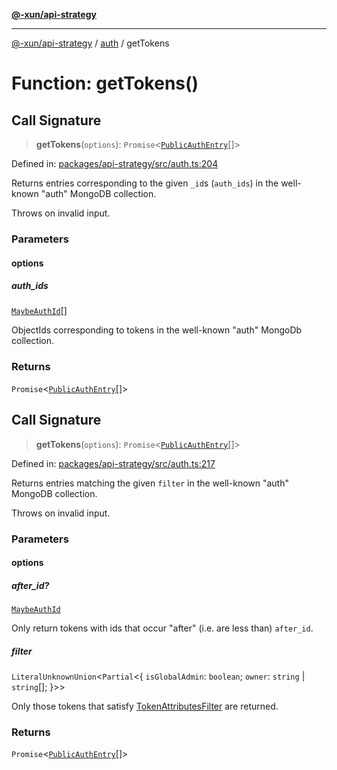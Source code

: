 [**@-xun/api-strategy**](../../README.md)

***

[@-xun/api-strategy](../../README.md) / [auth](../README.md) / getTokens

# Function: getTokens()

## Call Signature

> **getTokens**(`options`): `Promise`\<[`PublicAuthEntry`](../types/type-aliases/PublicAuthEntry.md)[]\>

Defined in: [packages/api-strategy/src/auth.ts:204](https://github.com/Xunnamius/api-utils/blob/52a8c73e7bc88df6639a2fe1c2313f726aa468a9/packages/api-strategy/src/auth.ts#L204)

Returns entries corresponding to the given `_id`s (`auth_ids`) in the
well-known "auth" MongoDB collection.

Throws on invalid input.

### Parameters

#### options

##### auth_ids

[`MaybeAuthId`](../types/type-aliases/MaybeAuthId.md)[]

ObjectIds corresponding to tokens in the well-known "auth" MongoDb
collection.

### Returns

`Promise`\<[`PublicAuthEntry`](../types/type-aliases/PublicAuthEntry.md)[]\>

## Call Signature

> **getTokens**(`options`): `Promise`\<[`PublicAuthEntry`](../types/type-aliases/PublicAuthEntry.md)[]\>

Defined in: [packages/api-strategy/src/auth.ts:217](https://github.com/Xunnamius/api-utils/blob/52a8c73e7bc88df6639a2fe1c2313f726aa468a9/packages/api-strategy/src/auth.ts#L217)

Returns entries matching the given `filter` in the well-known "auth" MongoDB
collection.

Throws on invalid input.

### Parameters

#### options

##### after_id?

[`MaybeAuthId`](../types/type-aliases/MaybeAuthId.md)

Only return tokens with ids that occur "after" (i.e. are less than)
`after_id`.

##### filter

`LiteralUnknownUnion`\<`Partial`\<\{ `isGlobalAdmin`: `boolean`; `owner`: `string` \| `string`[]; \}\>\>

Only those tokens that satisfy [TokenAttributesFilter](../types/type-aliases/TokenAttributesFilter.md) are returned.

### Returns

`Promise`\<[`PublicAuthEntry`](../types/type-aliases/PublicAuthEntry.md)[]\>
